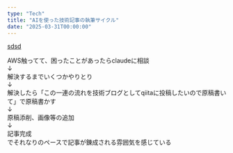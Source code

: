 ```yaml
---
type: "Tech"
title: "AIを使った技術記事の執筆サイクル"
date: "2025-03-31T00:00:00"
---
```



[sdsd](https://x.com/umitsutech/status/1906258028598554683)  

AWS触ってて、困ったことがあったらclaudeに相談  
↓  
解決するまでいくつかやりとり  
↓  
解決したら「この一連の流れを技術ブログとしてqiitaに投稿したいので原稿書いて」で原稿書かす  
↓  
原稿添削、画像等の追加  
↓  
記事完成  
でそれなりのペースで記事が錬成される雰囲気を感じている  
